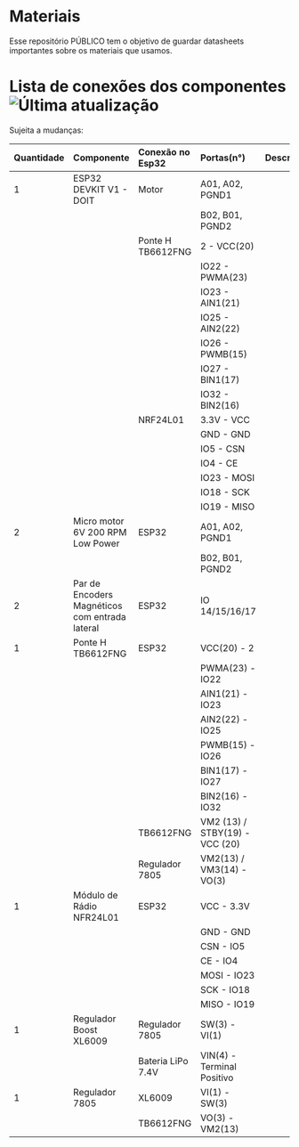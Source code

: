# Materiais
Esse repositório PÚBLICO tem o objetivo de guardar datasheets importantes sobre os materiais que usamos.


# Lista de conexões dos componentes ![Última atualização](https://img.shields.io/github/last-commit/HumaMaquina/Materiais?label=Última%20atualização&style=flat&color=blue&labelColor=grey&logo=github&logoColor=white&date_format=DD%2FMM%2FYY%20-%20HH%3A%MM%20%28UTC%29)

Sujeita a mudanças:

|Quantidade|Componente|Conexão no Esp32|Portas(n°)|Descrição|
|:----|:----|:----|:----|:----|
|1|ESP32 DEVKIT V1 - DOIT|Motor|A01, A02, PGND1| |
| | | |B02, B01, PGND2| |
| | |Ponte H TB6612FNG|2 - VCC(20)| |
| | | |IO22 - PWMA(23)| |
| | | |IO23 - AIN1(21)| |
| | | |IO25 - AIN2(22)| |
| | | |IO26 - PWMB(15)| |
| | | |IO27 - BIN1(17)| |
| | | |IO32 - BIN2(16)| |
| | |NRF24L01|3.3V - VCC| |
| | | |GND - GND| |
| | | |IO5 - CSN| |
| | | |IO4 - CE| |
| | | |IO23 - MOSI| |
| | | |IO18 - SCK| |
| | | |IO19 - MISO| |
|2|Micro motor 6V 200 RPM Low Power|ESP32|A01, A02, PGND1| |
| | | |B02, B01, PGND2| |
|2|Par de Encoders Magnéticos com entrada lateral|ESP32|IO 14/15/16/17| |
|1|Ponte H TB6612FNG|ESP32|VCC(20) - 2| |
| | | |PWMA(23) - IO22| |
| | | |AIN1(21) - IO23| |
| | | |AIN2(22) - IO25| |
| | | |PWMB(15) - IO26| |
| | | |BIN1(17) - IO27| |
| | | |BIN2(16) - IO32| |
| | |TB6612FNG|VM2 (13) / STBY(19) - VCC (20)| |
| | |Regulador 7805|VM2(13) / VM3(14) - VO(3)| |
|1|Módulo de Rádio NFR24L01|ESP32|VCC - 3.3V
| | | |GND - GND| |
| | | |CSN - IO5| |
| | | |CE - IO4| |
| | | |MOSI - IO23| |
| | | |SCK - IO18| |
| | | |MISO - IO19| |
|1|Regulador Boost XL6009|Regulador 7805|SW(3) - VI(1)| |
| | |Bateria LiPo 7.4V|VIN(4) - Terminal Positivo| |
|1|Regulador 7805|XL6009|VI(1) - SW(3)| |
| | |TB6612FNG|VO(3) - VM2(13)| |
